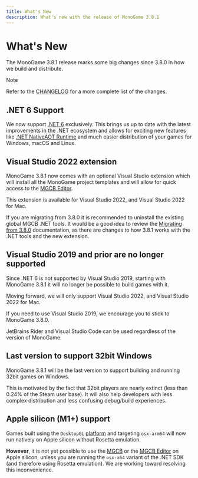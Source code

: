 ```yaml
---
title: What's New
description: What's new with the release of MonoGame 3.8.1
---
```


# What's New

The MonoGame 3.8.1 release marks some big changes since 3.8.0 in how we build and distribute.

> [!NOTE]
> Refer to the [CHANGELOG](https://github.com/MonoGame/MonoGame/blob/develop/CHANGELOG.md) for a more complete list of the changes.

## .NET 6 Support

We now support [.NET 6](https://docs.microsoft.com/en-us/dotnet/core/introduction) exclusively.  This brings us up to date with the latest improvements in the .NET ecosystem and allows for exciting new features like [.NET NativeAOT Runtime](https://github.com/dotnet/runtimelab/tree/feature/NativeAOT) and much easier distribution of your games for Windows, macOS and Linux.

## Visual Studio 2022 extension

MonoGame 3.8.1 now comes with an optional Visual Studio extension which will install all the MonoGame project templates and will allow for quick access to the [MGCB Editor](./tools/mgcb_editor.md).

This extension is available for Visual Studio 2022, and Visual Studio 2022 for Mac.

If you are migrating from 3.8.0 it is recommended to uninstall the existing global MGCB .NET tools. It would be a good idea to review the [Migrating from 3.8.0](migrate_38.md) documentation, as there are changes to how 3.8.1 works with the .NET tools and the new extension.

## Visual Studio 2019 and prior are no longer supported

Since .NET 6 is not supported by Visual Studio 2019, starting with MonoGame 3.8.1 it will no longer be possible to build games with it.

Moving forward, we will only support Visual Studio 2022, and Visual Studio 2022 for Mac.

If you need to use Visual Studio 2019, we encourage you to stick to MonoGame 3.8.0.

JetBrains Rider and Visual Studio Code can be used regardless of the version of MonoGame.

## Last version to support 32bit Windows

MonoGame 3.8.1 will be the last version to support building and running 32bit games on Windows.

This is motivated by the fact that 32bit players are nearly extinct (less than 0.24% of the Steam user base). It will also help developers with less complex distribution and less confusing debug/build experiences.

## Apple silicon (M1+) support

Games built using the ```DesktopGL``` [platform](./platforms.md) and targeting ```osx-arm64``` will now run natively on Apple silicon without Rosetta emulation.

**However**, it is not yet possible to use the [MGCB](./tools/mgcb.md) or the [MGCB Editor](./tools/mgcb_editor.md) on Apple silicon, unless you are running the ```osx-x64``` variant of the .NET SDK (and therefore using Rosetta emulation). We are working toward resolving this inconvenience.
